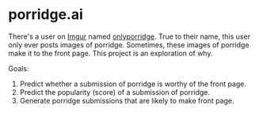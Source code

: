 # porridge.ai

[Imgur]: https://imgur.com
[onlyporridge]: https://imgur.com/user/onlyporridge/submitted

There's a user on [Imgur] named [onlyporridge]. True to their name, this user
only ever posts images of porridge. Sometimes, these images of porridge make it
to the front page. This project is an exploration of why.

Goals:

1. Predict whether a submission of porridge is worthy of the front page.
2. Predict the popularity (score) of a submission of porridge.
3. Generate porridge submissions that are likely to make front page.
